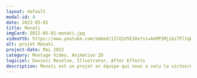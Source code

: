 ```yaml
---
layout: default
modal-id: 4
date: 2022-05-01
title: Monati
imgCard: 2022-05-01-monati.jpg
videoYtb: https://www.youtube.com/embed/1IlQ1V5E3Xo?si=AoMP2MjibiTFltqW
alt: projet Monati
project-date: Mai 2022
category: Montage Video, Animation 2D
logiciel: Davinci Resolve, Illustrator, After Effects
description: Monati est un projet en équipe qui nous a valu la victoire du concours d'essais audio-visuel. Dans ce projet j'ai surtout joué un rôle derrière la caméra et dans la réalisation de certaines animations présente dans le projet.
---
```


